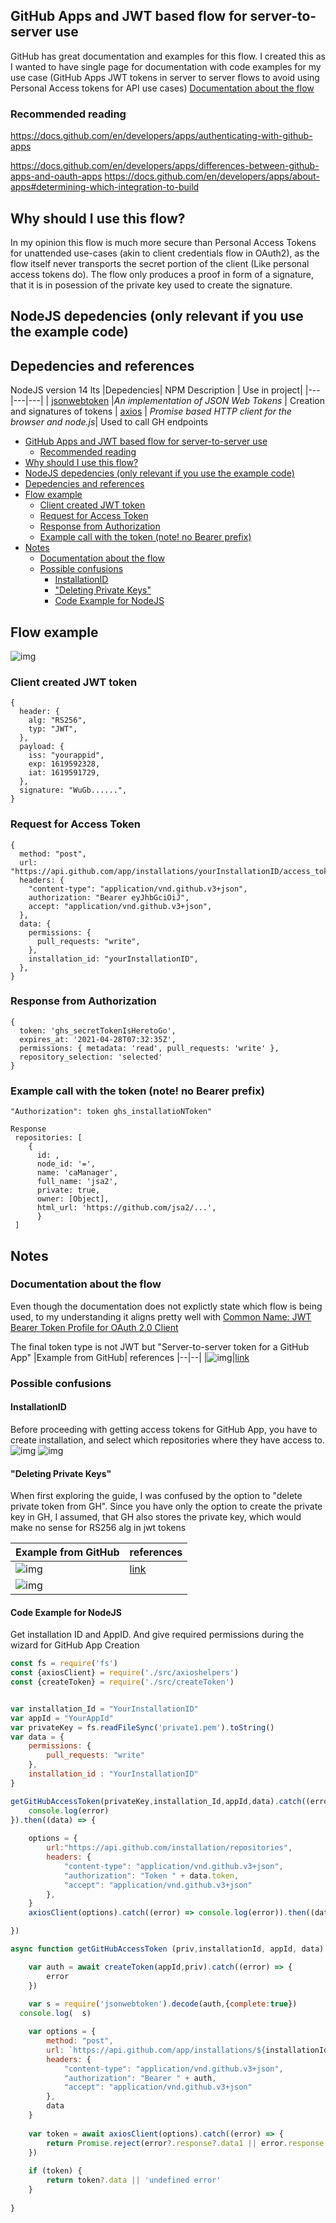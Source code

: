 ## GitHub Apps and JWT based flow for server-to-server use
GitHub has great documentation and examples for this flow. I created this as I wanted to have single page for documentation with code examples for my use case (GitHub Apps JWT tokens in server to server flows to avoid using Personal Access tokens for API use cases)
[Documentation about the flow](#documentation-about-the-flow)
### Recommended reading

https://docs.github.com/en/developers/apps/authenticating-with-github-apps

https://docs.github.com/en/developers/apps/differences-between-github-apps-and-oauth-apps
https://docs.github.com/en/developers/apps/about-apps#determining-which-integration-to-build


## Why should I use this flow?
In my opinion this flow is much more secure than Personal Access Tokens for unattended use-cases (akin to client credentials flow in OAuth2), as the flow itself never transports the secret portion of the client (Like personal access tokens do). The flow only produces a proof in form of a signature, that it is in posession of the private key used to create the signature.

## NodeJS depedencies (only relevant if you use the example code)
## Depedencies and references
NodeJS version 14 lts 
|Depedencies| NPM Description | Use in project|
|---|---|---|
| [jsonwebtoken](https://www.npmjs.com/package/jsonwebtoken)   |*An implementation of JSON Web Tokens*   | Creation and signatures of tokens  |
[axios](https://www.npmjs.com/package/axios) | *Promise based HTTP client for the browser and node.js*| Used to call GH endpoints

- [GitHub Apps and JWT based flow for server-to-server use](#github-apps-and-jwt-based-flow-for-server-to-server-use)
  - [Recommended reading](#recommended-reading)
- [Why should I use this flow?](#why-should-i-use-this-flow)
- [NodeJS depedencies (only relevant if you use the example code)](#nodejs-depedencies-only-relevant-if-you-use-the-example-code)
- [Depedencies and references](#depedencies-and-references)
- [Flow example](#flow-example)
  - [Client created JWT token](#client-created-jwt-token)
  - [Request for Access Token](#request-for-access-token)
  - [Response from Authorization](#response-from-authorization)
  - [Example call with the token (note! no Bearer prefix)](#example-call-with-the-token-note-no-bearer-prefix)
- [Notes](#notes)
  - [Documentation about the flow](#documentation-about-the-flow)
  - [Possible confusions](#possible-confusions)
    - [InstallationID](#installationid)
    - ["Deleting Private Keys"](#deleting-private-keys)
    - [Code Example for NodeJS](#code-example-for-nodejs)

## Flow example
![img](img/flow.png)

### Client created JWT token
```
{
  header: {
    alg: "RS256",
    typ: "JWT",
  },
  payload: {
    iss: "yourappid",
    exp: 1619592328,
    iat: 1619591729,
  },
  signature: "WuGb......",
}
```



### Request for Access Token
```
{
  method: "post",
  url: "https://api.github.com/app/installations/yourInstallationID/access_tokens",
  headers: {
    "content-type": "application/vnd.github.v3+json",
    authorization: "Bearer eyJhbGciOiJ",
    accept: "application/vnd.github.v3+json",
  },
  data: {
    permissions: {
      pull_requests: "write",
    },
    installation_id: "yourInstallationID",
  },
}
```

### Response from Authorization 
```
{
  token: 'ghs_secretTokenIsHeretoGo',
  expires_at: '2021-04-28T07:32:35Z',
  permissions: { metadata: 'read', pull_requests: 'write' },
  repository_selection: 'selected'
}
```


### Example call with the token (note! no Bearer prefix)
```
"Authorization": token ghs_installatioNToken"
```

```
Response
 repositories: [
    {
      id: ,
      node_id: '=',
      name: 'caManager',
      full_name: 'jsa2',
      private: true,
      owner: [Object],
      html_url: 'https://github.com/jsa2/...',
      }
 ]
```

## Notes 

### Documentation about the flow
Even though the documentation does not explictly state which flow is being used, to my understanding it aligns pretty well with [Common Name: JWT Bearer Token Profile for OAuth 2.0 Client](https://tools.ietf.org/html/draft-ietf-oauth-jwt-bearer-12)

The final token type is not JWT but "Server-to-server token for a GitHub App"
|Example from GitHub| references
|--|--|
|![img](img/tokens.png)|[link](https://docs.github.com/en/github/authenticating-to-github/about-authentication-to-github#githubs-token-formats)

### Possible confusions
#### InstallationID
Before proceeding with getting access tokens for GitHub App, you have to create installation, and select which repositories where they have access to.
![img](img/Installation2.png)
![img](img/Installation.png)

#### "Deleting Private Keys"
When first exploring the guide, I was confused by the option to "delete private token from GH". Since you have only the option to create the private key in GH, I assumed, that GH also stores the private key, which would make no sense for RS256 alg in jwt tokens

|Example from GitHub| references
|--|--|
|![img](img/priv.png)|[link](https://docs.github.com/en/developers/apps/authenticating-with-github-apps#deleting-private-keys)
|![img](img/actual.png)|


#### Code Example for NodeJS
Get installation ID and AppID. And give required permissions during the wizard for GitHub App Creation
```Javascript
const fs = require('fs')
const {axiosClient} = require('./src/axioshelpers')
const {createToken} = require('./src/createToken')


var installation_Id = "YourInstallationID"
var appId = "YourAppId"
var privateKey = fs.readFileSync('private1.pem').toString()
var data = {
    permissions: {
        pull_requests: "write"
    },
    installation_id : "YourInstallationID"
}

getGitHubAccessToken(privateKey,installation_Id,appId,data).catch((error) => {
    console.log(error)
}).then((data) => {
    
    options = {
        url:"https://api.github.com/installation/repositories",
        headers: {
            "content-type": "application/vnd.github.v3+json",
            "authorization": "Token " + data.token,
            "accept": "application/vnd.github.v3+json"
        },
    }
    axiosClient(options).catch((error) => console.log(error)).then((data) => console.log(data.data))

})

async function getGitHubAccessToken (priv,installationId, appId, data) {

    var auth = await createToken(appId,priv).catch((error) => {
        error
    })
    
    var s = require('jsonwebtoken').decode(auth,{complete:true})
  console.log(  s)

    var options = {
        method: "post",
        url: `https://api.github.com/app/installations/${installationId}/access_tokens`,
        headers: {
            "content-type": "application/vnd.github.v3+json",
            "authorization": "Bearer " + auth,
            "accept": "application/vnd.github.v3+json"
        },
        data
    }
    
    var token = await axiosClient(options).catch((error) => {
        return Promise.reject(error?.response?.data1 || error.response.status)
    })
    
    if (token) {
        return token?.data || 'undefined error' 
    }
  
}




```